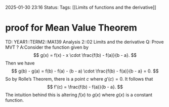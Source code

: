 2025-01-30 23:16
Status: 
Tags: [[Limits of functions and the derivative]]
# proof for Mean Value Theorem

TD: YEAR1::TERM2::MA139 Analysis 2::02 Limits and the derivative
Q: Prove MVT
?
A:Consider the function given by
$$
g(x) = f(x) - x \cdot \frac{f(b) - f(a)}{b - a}.
$$Then we have
$$
g(b) - g(a) = f(b) - f(a) - (b - a) \cdot \frac{f(b) - f(a)}{b - a} = 0.
$$
So by Rolle’s Theorem, there is a point $c$ where $g'(c) = 0$. It follows that$$
f'(c) = \frac{f(b) - f(a)}{b - a}.
$$The intuition behind this is altering $f(x)$ to $g(x)$ where $g(x)$ is a constant function.
<!--ID: 1738279459203-->


